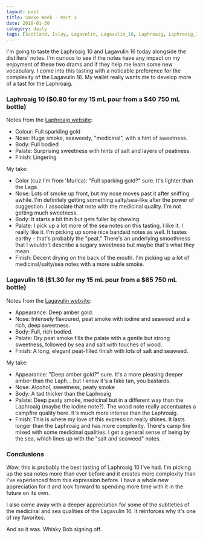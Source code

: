```yaml
---
layout: post
title: Smoke Week - Part 3
date: 2018-01-30
category: daily
tags: [Scotland, Islay, Lagavulin, Lagavulin_16, Laphroaig, Laphroaig_10]
---
```


I'm going to taste the Laphroaig 10 and Lagavulin 16 today alongside the distillers' notes. I'm curious to see if the notes have any impact on my enjoyment of these two drams and if they help me learn some new vocabulary. I come into this tasting with a noticable preference for the complexity of the Lagavulin 16. My wallet really wants me to develop more of a tast for the Laphroaig.

### Laphroaig 10 ($0.80 for my 15 mL pour from a $40 750 mL bottle)

Notes from the [Laphroaig website](https://www.laphroaig.com/product/laphroaig-10-year-old/):
* Colour: Full sparkling gold
* Nose: Huge smoke, seaweedy, "medicinal", with a hint of sweetness.
* Body: Full bodied
* Palate: Surprising sweetness with hints of salt and layers of peatiness.
* Finish: Lingering

My take:
* Color (cuz I'm from 'Murica): "Full sparking gold?" sure. It's lighter than the Laga.
* Nose: Lots of smoke up front, but my nose moves past it after sniffing awhile. I'm definitely getting something salty/sea-like after the power of suggestion. I associate that note with the medicinal quality. I'm not getting much sweetness.
* Body: It starts a bit thin but gets fuller by chewing.
* Palate: I pick up a lot more of the sea notes on this tasting. I like it. I really like it. I'm picking up some nice bandaid notes as well. It tastes earthy - that's probably the "peat." There's an underlying smoothness that I wouldn't describe a sugary sweetness but maybe that's what they mean.
* Finish: Decent drying on the back of the mouth. I'm picking up a lot of medicinal/salty/sea notes with a more suble smoke.

### Lagavulin 16 ($1.30 for my 15 mL pour from a $65 750 mL bottle)

Notes from the [Lagavulin website](https://www.malts.com/en-us/our-whisky-collection/lagavulin/lagavulin-16-years-old/):
* Appearance: Deep amber gold.
* Nose: Intensely flavoured, peat smoke with iodine and seaweed and a rich, deep sweetness.
* Body: Full, rich bodied.
* Palate: Dry peat smoke fills the palate with a gentle but strong sweetness, followed by sea and salt with touches of wood.
* Finish: A long, elegant peat-filled finish with lots of salt and seaweed.

My take:
* Appearance: "Deep amber gold?" sure. It's a more pleasing deeper amber than the Laph... but I know it's a fake tan, you bastards.
* Nose: Alcohol, sweetness, peaty smoke
* Body: A tad thicker than the Laphroaig
* Palate: Deep peaty smoke, medicinal but in a different way than the Laphroaig (maybe the iodine note?). The wood note really accentuates a campfire quality here. It's much more intense than the Laphroaig.
* Finish: This is where my love of this expression really shines. It lasts longer than the Laphroaig and has more complexity. There's camp fire mixed with some medicinal qualities. I get a general sense of being by the sea, which lines up with the "salt and seaweed" notes.

### Conclusions

Wow, this is probably the best tasting of Laphroaig 10 I've had. I'm picking up the sea notes more than ever before and it creates more complexity than I've experienced from this expression before. I have a whole new appreciation for it and look forward to spending more time with it in the future on its own.

I also come away with a deeper appreciation for some of the subtleties of the medicinal and sea qualities of the Lagavulin 16. It reinforces why it's one of my favorites.

And so it was. Whisky Bob signing off.
